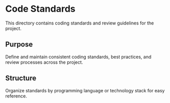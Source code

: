 # Code Standards

This directory contains coding standards and review guidelines for the project.

## Purpose

Define and maintain consistent coding standards, best practices, and review processes across the project.

## Structure

Organize standards by programming language or technology stack for easy reference.